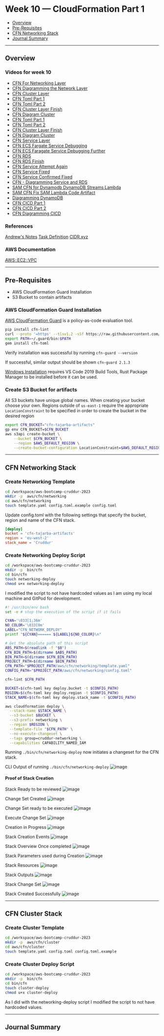 # Week 10 — CloudFormation Part 1

- [Overview](#overview)
- [Pre-Requisites](#pre-requisites)
- [CFN Networking Stack](#cfn-networking-stack)
- [Journal Summary](#journal-summary)

---

## Overview

### Videos for week 10

- [CFN For Networking Layer](https://www.youtube.com/watch?v=jPdm0uLyFLM)
- [CFN Diagramming the Network Layer](https://www.youtube.com/watch?v=lb3aKVVMn7U)
- [CFN Cluster Layer](https://www.youtube.com/watch?v=lb3aKVVMn7U)
- [CFN Toml Part 1](https://www.youtube.com/watch?v=ATv1Z-T0LKI)
- [CFN Toml Part 2](https://www.youtube.com/watch?v=cYoNAadSYM8)
- [CFN Cluster Layer Finish](https://www.youtube.com/watch?v=RITT94dfhOM)
- [CFN Diagram Cluster](https://www.youtube.com/watch?v=cNFr8bvM100)
- [CFN Toml Part 1](https://www.youtube.com/watch?v=ATv1Z-T0LKI)
- [CFN Toml Part 2](https://www.youtube.com/watch?v=cYoNAadSYM8)
- [CFN Cluster Layer Finish](https://www.youtube.com/watch?v=RITT94dfhOM)
- [CFN Diagram Cluster](https://www.youtube.com/watch?v=cNFr8bvM100)
- [CFN Service Layer](https://www.youtube.com/watch?v=yj8QK8YULCQ)
- [CFN ECS Fargate Service Debugging](https://www.youtube.com/watch?v=ERfSZy2Mpw4)
- [CFN ECS Faragate Service Debugging Further](https://www.youtube.com/watch?v=FgCKWtVm8mE)
- [CFN RDS](https://www.youtube.com/watch?v=BNZfYl_82ZU)
- [CFN RDS Finish](https://www.youtube.com/watch?v=kBR9tlwbiyA)
- [CFN Service Attempt Again](https://www.youtube.com/watch?v=hCGIbMOtkIc)
- [CFN Service Fixed](https://www.youtube.com/watch?v=ozzL2Hqn3Ms)
- [CFN Service Confirmed Fixed](https://www.youtube.com/watch?v=GbhSmuTpRtE)
- [CFN - Diagramming Service and RDS](https://www.youtube.com/watch?v=y6ShAco6Edg)
- [SAM CFN for Dynamodb DynamoDB Streams Lambda](https://www.youtube.com/watch?v=8UGa4q-zRJ8)
- [SAM CFN Fix SAM Lambda Code Artifact](https://www.youtube.com/watch?v=XUUpoBGgNQI)
- [Diagramming DynamoDB](https://www.youtube.com/watch?v=ZK5PdSbxpH0)
- [CFN CICD Part 1](https://www.youtube.com/watch?v=8EY4UwON7y8)
- [CFN CICD Part 2](https://www.youtube.com/watch?v=P_QbQV0JyJc)
- [CFN Diagramming CICD](https://www.youtube.com/watch?v=bmS-z2J7oTs)

### References

[Andrew's Notes](https://github.com/omenking/aws-bootcamp-cruddur-2023/tree/week-10-again/aws/cfn)
[Task Definition](https://gist.github.com/omenking/6564ad312cb9398ad5427204253cfed5)
[CIDR.xyz](https://cidr.xyz/)

### AWS Documentation

[AWS::EC2::VPC](https://docs.aws.amazon.com/AWSCloudFormation/latest/UserGuide/aws-resource-ec2-vpc.html)

---

## Pre-Requisites

- AWS CloudFormation Guard Installation
- S3 Bucket to contain artifacts

### AWS CloudFormation Guard Installation

[AWS CloudFormation Guard](https://docs.aws.amazon.com/cfn-guard/latest/ug/what-is-guard.html) is a policy-as-code evaluation tool.

```sh
pip install cfn-lint
curl --proto '=https' --tlsv1.2 -sSf https://raw.githubusercontent.com/aws-cloudformation/cloudformation-guard/main/install-guard.sh | sh
export PATH=~/.guard/bin:$PATH
gem install cfn-toml
```

Verify installation was successful by running `cfn-guard --version`

If successful, similar output should be shown `cfn-guard 2.1.3`

[Windows Installation](https://docs.aws.amazon.com/cfn-guard/latest/ug/setting-up-windows.html) requires VS Code 2019 Build Tools, Rust Package Manager to be installed before it can be used.

### Create S3 Bucket for artifacts

All S3 buckets have unique global names. When creating your bucket choose your own. Regions outside of `us-east-1` require the appropriate `LocationConstraint` to be specified in order to create the bucket in the desired region

```sh
export CFN_BUCKET="cfn-tajarba-artifacts"
gp env CFN_BUCKET=$CFN_BUCKET
aws s3api create-bucket \
    --bucket $CFN_BUCKET \
    --region $AWS_DEFAULT_REGION \
    --create-bucket-configuration LocationConstraint=$AWS_DEFAULT_REGION
```

---

## CFN Networking Stack

### Create Networking Template

```sh
cd /workspace/aws-bootcamp-cruddur-2023
mkdir -p  aws/cfn/networking
cd aws/cfn/networking
touch template.yaml config.toml.example config.toml
```

Update config.toml with the following settings that specify the bucket, region and name of the CFN stack.

```toml
[deploy]
bucket = 'cfn-tajarba-artifacts'
region = 'eu-west-2'
stack_name = 'Cruddur'
```

### Create Networking Deploy Script

```sh
cd /workspace/aws-bootcamp-cruddur-2023
mkdir -p  bin/cfn
cd bin/cfn
touch networking-deploy
chmod u+x networking-deploy
```

I modified the script to not have hardcoded values as I am using my local machine and GitPod for development.

```sh
#! /usr/bin/env bash
set -e # stop the execution of the script if it fails

CYAN='\033[1;36m'
NO_COLOR='\033[0m'
LABEL="CFN_NETWORK_DEPLOY"
printf "${CYAN}====== ${LABEL}${NO_COLOR}\n"

# Get the absolute path of this script
ABS_PATH=$(readlink -f "$0")
CFN_BIN_PATH=$(dirname $ABS_PATH)
BIN_PATH=$(dirname $CFN_BIN_PATH)
PROJECT_PATH=$(dirname $BIN_PATH)
CFN_PATH="$PROJECT_PATH/aws/cfn/networking/template.yaml"
CONFIG_PATH="$PROJECT_PATH/aws/cfn/networking/config.toml"

cfn-lint $CFN_PATH

BUCKET=$(cfn-toml key deploy.bucket -t $CONFIG_PATH)
REGION=$(cfn-toml key deploy.region -t $CONFIG_PATH)
STACK_NAME=$(cfn-toml key deploy.stack_name -t $CONFIG_PATH)

aws cloudformation deploy \
  --stack-name $STACK_NAME \
  --s3-bucket $BUCKET \
  --s3-prefix networking \
  --region $REGION \
  --template-file "$CFN_PATH" \
  --no-execute-changeset \
  --tags group=cruddur-networking \
  --capabilities CAPABILITY_NAMED_IAM
```

Running `./bin/cfn/networking-deploy` now initiates a changeset for the CFN stack.

CLI Output of running `./bin/cfn/networking-deploy`
![image](https://github.com/shehzadashiq/aws-bootcamp-cruddur-2023/assets/5746804/3f7eabd7-7d1f-44d4-ac4e-ceb0b4659033)

#### Proof of Stack Creation

Stack Ready to be reviewed
![image](https://github.com/shehzadashiq/aws-bootcamp-cruddur-2023/assets/5746804/b57ec7e8-6476-4cfa-bd20-7a19714bdfad)

Change Set Created
![image](https://github.com/shehzadashiq/aws-bootcamp-cruddur-2023/assets/5746804/e0290e88-0913-47c5-ab56-887ca3f3de68)

Change Set ready to be executed
![image](https://github.com/shehzadashiq/aws-bootcamp-cruddur-2023/assets/5746804/adc53128-4dd0-44ca-8022-f1b3dbf33353)

Execute Change Set
![image](https://github.com/shehzadashiq/aws-bootcamp-cruddur-2023/assets/5746804/eb0b4b6b-3b44-47f3-aecb-144802c4b6ae)

Creation in Progress
![image](https://github.com/shehzadashiq/aws-bootcamp-cruddur-2023/assets/5746804/d30b36b0-3cb0-4af4-afeb-6a6b093411b7)

Stack Creation Events
![image](https://github.com/shehzadashiq/aws-bootcamp-cruddur-2023/assets/5746804/954f9831-0d84-4721-8e09-a6015fef249b)

Stack Overview Once completed
![image](https://github.com/shehzadashiq/aws-bootcamp-cruddur-2023/assets/5746804/35e15cb7-9126-4538-b17f-7b4d94575206)

Stack Parameters used during Creation
![image](https://github.com/shehzadashiq/aws-bootcamp-cruddur-2023/assets/5746804/a31d7e7a-a74f-439d-8443-ccf91f2d138f)

Stack Resources
![image](https://github.com/shehzadashiq/aws-bootcamp-cruddur-2023/assets/5746804/a8778a82-e75c-4c34-a28b-aae5de2eda77)

Stack Outputs
![image](https://github.com/shehzadashiq/aws-bootcamp-cruddur-2023/assets/5746804/799e02b8-670b-41ce-ab49-63c969ef5f94)

Stack Change Set
![image](https://github.com/shehzadashiq/aws-bootcamp-cruddur-2023/assets/5746804/bd9fa40c-2cfe-441d-afc3-f2a070eaea58)

Stack Created Successfully
![image](https://github.com/shehzadashiq/aws-bootcamp-cruddur-2023/assets/5746804/3a2d192d-a9f5-42e3-a67c-d24be4a1759e)

---

## CFN Cluster Stack

### Create Cluster Template

```sh
cd /workspace/aws-bootcamp-cruddur-2023
mkdir -p  aws/cfn/cluster
cd aws/cfn/cluster
touch template.yaml config.toml config.toml.example
```

### Create Cluster Deploy Script

```sh
cd /workspace/aws-bootcamp-cruddur-2023
mkdir -p  bin/cfn
cd bin/cfn
touch cluster-deploy
chmod u+x cluster-deploy
```
As I did with the networking-deploy script I modified the script to not have hardcoded values.

---

## Journal Summary
